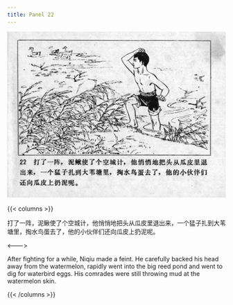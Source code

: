 ```yaml
---
title: Panel 22
---
```


![niqiu page](./../../../images/niqiu/seifert0397_nqkg_0026_022.jpg)

{{< columns >}}

打了一阵，泥鳅使了个空城计，他悄悄地把头从瓜皮里退出来，一个猛子扎到大苇塘里，掏水鸟蛋去了，他的小伙伴们还向瓜皮上扔泥呢。

<--->

After fighting for a while, Niqiu made a feint. He carefully backed his head away from the watermelon, rapidly went into the big reed pond and went to dig for waterbird eggs. His comrades were still throwing mud at the watermelon skin.

{{< /columns >}}
